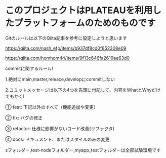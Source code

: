 # このプロジェクトはPLATEAUを利用したプラットフォームのためのものです

Gitのルールは以下のQiita記事を参考に設定しようと思います

<https://qiita.com/nash_efp/items/b937df8cd0f852308e09>

<https://qiita.com/homhom44/items/9f13c646fa2619ae63d0>

commitに関するルール!

1.絶対にmain,master,releace,developにcommitしない

2.コミットメッセージは以下の4つを先頭に付記して、内容をWhatとWhyだけでもかく!

① feat: 下記以外のすべて（機能追加や変更）

② fix: バグの修正

③ refactor: 仕様に影響がないコード改善(リファクタ)

④ docs: ドキュメント、またはスタイルのみの変更

sフォルダー,test-nodeフォルダー,myapp_testフォルダーは全部試験環境です
